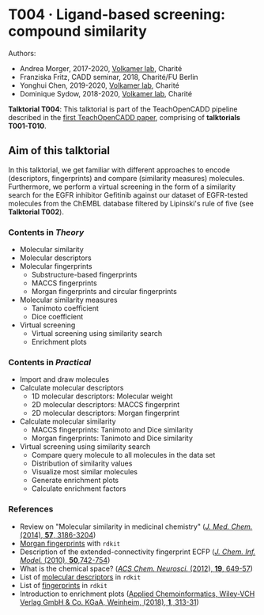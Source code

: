 # T004 · Ligand-based screening: compound similarity

Authors:

- Andrea Morger, 2017-2020, [Volkamer lab](https://volkamerlab.org/), Charité
- Franziska Fritz, CADD seminar, 2018, Charité/FU Berlin
- Yonghui Chen, 2019-2020, [Volkamer lab](https://volkamerlab.org/), Charité
- Dominique Sydow, 2018-2020, [Volkamer lab](https://volkamerlab.org/), Charité


__Talktorial T004__: This talktorial is part of the TeachOpenCADD pipeline described in the [first TeachOpenCADD paper](https://jcheminf.biomedcentral.com/articles/10.1186/s13321-019-0351-x), comprising of **talktorials T001-T010**.


## Aim of this talktorial

In this talktorial, we get familiar with different approaches to encode (descriptors, fingerprints) and compare (similarity measures) molecules. Furthermore, we perform a virtual screening in the form of a similarity search for the EGFR inhibitor Gefitinib against our dataset of EGFR-tested molecules from the ChEMBL database filtered by Lipinski's rule of five (see **Talktorial T002**). 


### Contents in _Theory_

* Molecular similarity
* Molecular descriptors
* Molecular fingerprints
  * Substructure-based fingerprints
  * MACCS fingerprints
  * Morgan fingerprints and circular fingerprints
* Molecular similarity measures
  * Tanimoto coefficient
  * Dice coefficient
* Virtual screening
  * Virtual screening using similarity search
  * Enrichment plots


### Contents in _Practical_

* Import and draw molecules
* Calculate molecular descriptors
  * 1D molecular descriptors: Molecular weight
  * 2D molecular descriptors: MACCS fingerprint
  * 2D molecular descriptors: Morgan fingerprint
* Calculate molecular similarity
  * MACCS fingerprints: Tanimoto and Dice similarity
  * Morgan fingerprints: Tanimoto and Dice similarity
* Virtual screening using similarity search
  * Compare query molecule to all molecules in the data set
  * Distribution of similarity values
  * Visualize most similar molecules
  * Generate enrichment plots
  * Calculate enrichment factors


### References

* Review on "Molecular similarity in medicinal chemistry" ([<i>J. Med. Chem.</i> (2014), <b>57</b>, 3186-3204](http://pubs.acs.org/doi/abs/10.1021/jm401411z))
* [Morgan fingerprints](http://www.rdkit.org/docs/GettingStartedInPython.html#morgan-fingerprints-circular-fingerprints) with `rdkit`
* Description of the extended-connectivity fingerprint ECFP ([<i>J. Chem. Inf. Model.</i> (2010), <b>50</b>,742-754](https://pubs.acs.org/doi/abs/10.1021/ci100050t))
* What is the chemical space?
([<i>ACS Chem. Neurosci.</i> (2012), <b>19</b>, 649-57](https://www.ncbi.nlm.nih.gov/pubmed/23019491))
* List of [molecular descriptors](https://www.rdkit.org/docs/GettingStartedInPython.html#list-of-available-descriptors) in `rdkit`
* List of [fingerprints](https://www.rdkit.org/docs/GettingStartedInPython.html#list-of-available-fingerprints) in `rdkit`
* Introduction to enrichment plots ([Applied Chemoinformatics, Wiley-VCH Verlag GmbH & Co. KGaA, Weinheim, (2018), **1**, 313-31](https://onlinelibrary.wiley.com/doi/10.1002/9783527806539.ch6h))
